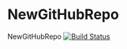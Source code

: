 # NewGitHubRepo
NewGitHubRepo
[![Build Status](https://narendramahulkar-toyota.visualstudio.com/Test/_apis/build/status/nmahulkar.NewGitHubRepo)](https://narendramahulkar-toyota.visualstudio.com/Test/_build/latest?definitionId=3)
